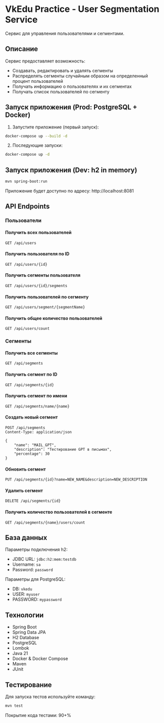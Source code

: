 # VkEdu Practice - User Segmentation Service

Сервис для управления пользователями и сегментами.

## Описание

Сервис предоставляет возможность:
- Создавать, редактировать и удалять сегменты
- Распределять сегменты случайным образом на определенный процент пользователей
- Получать информацию о пользователях и их сегментах
- Получать список пользователей по сегменту

## Запуск приложения (Prod: PostgreSQL + Docker)

1. Запустите приложение (первый запуск):
```bash
docker-compose up --build -d
```
2. Последующие запуски:
```bash
docker-compose up -d
```
## Запуск приложения (Dev: h2 in memory)
```bash
mvn spring-boot:run
```

Приложение будет доступно по адресу: http://localhost:8081

## API Endpoints

### Пользователи

#### Получить всех пользователей
```
GET /api/users
```

#### Получить пользователя по ID
```
GET /api/users/{id}
```

#### Получить сегменты пользователя
```
GET /api/users/{id}/segments
```

#### Получить пользователей по сегменту
```
GET /api/users/segment/{segmentName}
```

#### Получить общее количество пользователей
```
GET /api/users/count
```

### Сегменты

#### Получить все сегменты
```
GET /api/segments
```

#### Получить сегмент по ID
```
GET /api/segments/{id}
```

#### Получить сегмент по имени
```
GET /api/segments/name/{name}
```

#### Создать новый сегмент
```
POST /api/segments
Content-Type: application/json

{
    "name": "MAIL_GPT",
    "description": "Тестирование GPT в письмах",
    "percentage": 30
}
```

#### Обновить сегмент
```
PUT /api/segments/{id}?name=NEW_NAME&description=NEW_DESCRIPTION
```

#### Удалить сегмент
```
DELETE /api/segments/{id}
```

#### Получить количество пользователей в сегменте
```
GET /api/segments/{name}/users/count
```

## База данных 

Параметры подключения h2:

- JDBC URL: `jdbc:h2:mem:testdb`
- Username: `sa`
- Password: `password`

Параметры для PostgreSQL:

- DB: `vkedu`
- USER: `myuser`
- PASSWORD: `mypassword`

## Технологии

- Spring Boot
- Spring Data JPA
- H2 Database
- PostgreSQL
- Lombok
- Java 21
- Docker & Docker Compose
- Maven
- JUnit

## Тестирование
Для запуска тестов используйте команду:
```bash
mvn test
```
Покрытие кода тестами: 90+%